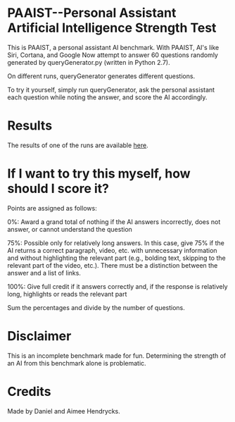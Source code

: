 # PAAIST--Personal Assistant Artificial Intelligence Strength Test

This is PAAIST, a personal assistant AI benchmark. With PAAIST, AI's like Siri, Cortana, and Google Now 
attempt to answer 60 questions randomly generated by queryGenerator.py (written in Python 2.7).

On different runs, queryGenerator generates different questions.

To try it yourself, simply run queryGenerator, ask the personal assistant each question while noting the answer, 
and score the AI accordingly.

# Results
The results of one of the runs are available [here](Results/results.html).

# If I want to try this myself, how should I score it?
Points are assigned as follows:

0%: Award a grand total of nothing if the AI answers incorrectly, does not answer, or cannot understand the question

75%: Possible only for relatively long answers. In this case, give 75% if the AI returns a correct paragraph, video, etc.
with unnecessary information and without highlighting the relevant part (e.g., bolding text, skipping to the relevant part of the video, etc.).
There must be a distinction between the answer and a list of links.

100%: Give full credit if it answers correctly and, if the response is relatively long, highlights or reads the relevant part

Sum the percentages and divide by the number of questions.

# Disclaimer
This is an incomplete benchmark made for fun. Determining the strength of an AI from this benchmark alone
is problematic.

# Credits
Made by Daniel and Aimee Hendrycks.